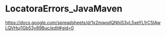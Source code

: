 # LocatoraErrors_JavaMaven
https://docs.google.com/spreadsheets/d/1x2mwodQNhiS3vL5xeYL1rC5IAwLQVHuj1Gb53y89Buc/edit#gid=0
